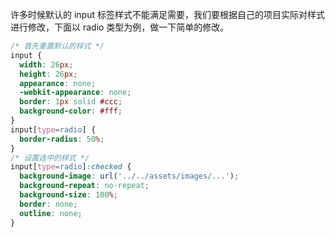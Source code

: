 许多时候默认的 input 标签样式不能满足需要，我们要根据自己的项目实际对样式进行修改，下面以 radio 类型为例，做一下简单的修改。

```css
/* 首先重置默认的样式 */
input {
  width: 26px;
  height: 26px;
  appearance: none;
  -webkit-appearance: none;
  border: 1px solid #ccc;
  background-color: #fff;
}
input[type=radio] {
  border-radius: 50%;
}
/* 设置选中的样式 */
input[type=radio]:checked {
  background-image: url('../../assets/images/...');
  background-repeat: no-repeat;
  background-size: 100%;
  border: none;
  outline: none;
}
```

